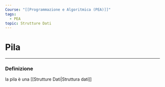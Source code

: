 ```yaml
---
Course: "[[Programmazione e Algoritmica (PEA)]]"
tags:
  - PEA
topic: Strutture Dati
---
```

# Pila 
---

### Definizione
la pila è una [[Strutture Dati|Struttura dati]]
